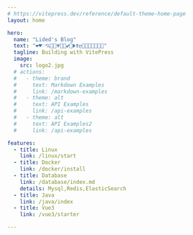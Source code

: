 ```yaml
---
# https://vitepress.dev/reference/default-theme-home-page
layout: home

hero:
  name: "Lided's Blog"
  text: "❤️♥♡💘💝💖💗💓💞💕💟❥❣ღ🖤🤍🤎💙💚💛💜"
  tagline: Building with VitePress  
  image:
    src: logo2.jpg
  # actions:
  #   - theme: brand
  #     text: Markdown Examples
  #     link: /markdown-examples
  #   - theme: alt
  #     text: API Examples
  #     link: /api-examples
  #   - theme: alt
  #     text: API Examples2
  #     link: /api-examples

features:
  - title: Linux
    link: /linux/start
  - title: Docker
    link: /docker/install
  - title: Database
    link: /database/index.md  
    details: Mysql,Redis,ElasticSearch
  - title: Java
    link: /java/index
  - title: Vue3
    link: /vue3/starter

---
```

